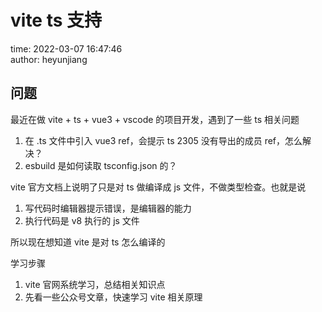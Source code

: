 # vite ts 支持

time: 2022-03-07 16:47:46  
author: heyunjiang

## 问题

最近在做 vite + ts + vue3 + vscode 的项目开发，遇到了一些 ts 相关问题  
1. 在 .ts 文件中引入 vue3 ref，会提示 ts 2305 没有导出的成员 ref，怎么解决？
2. esbuild 是如何读取 tsconfig.json 的？

vite 官方文档上说明了只是对 ts 做编译成 js 文件，不做类型检查。也就是说  
1. 写代码时编辑器提示错误，是编辑器的能力
2. 执行代码是 v8 执行的 js 文件

所以现在想知道 vite 是对 ts 怎么编译的

学习步骤  
1. vite 官网系统学习，总结相关知识点
2. 先看一些公众号文章，快速学习 vite 相关原理
